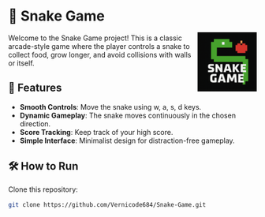 # 🐍 Snake Game <img align="right" src="Snake Game.png" alt="Snake Game Logo" width="120" style="margin-top: 50px;" />

<p style="margin-bottom: 20px;">
Welcome to the Snake Game project! This is a classic arcade-style game where the player controls a snake to collect food, grow longer, and avoid collisions with walls or itself.
</p>

## 🚀 Features
- **Smooth Controls**: Move the snake using w, a, s, d keys.
- **Dynamic Gameplay**: The snake moves continuously in the chosen direction.
- **Score Tracking**: Keep track of your high score.
- **Simple Interface**: Minimalist design for distraction-free gameplay.

## 🛠️ How to Run

Clone this repository:

```bash
git clone https://github.com/Vernicode684/Snake-Game.git
